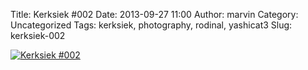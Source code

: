Title: Kerksiek #002
Date: 2013-09-27 11:00
Author: marvin
Category: Uncategorized
Tags: kerksiek, photography, rodinal, yashicat3
Slug: kerksiek-002

[![Kerksiek
\#002](https://farm6.staticflickr.com/5463/9960480115_1171027f18_b.jpg)](http://www.flickr.com/photos/marvinxsteadfast/9960480115/ "Kerksiek #002 by marvinxsteadfast, on Flickr")

